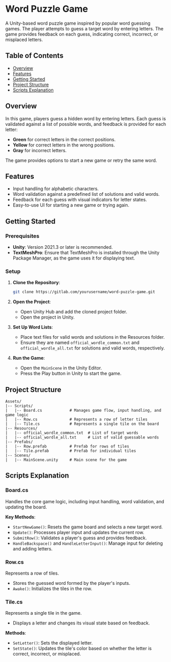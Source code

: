 # Word Puzzle Game

A Unity-based word puzzle game inspired by popular word guessing games. The player attempts to guess a target word by entering letters. The game provides feedback on each guess, indicating correct, incorrect, or misplaced letters.

## Table of Contents
- [Overview](#overview)
- [Features](#features)
- [Getting Started](#getting-started)
- [Project Structure](#project-structure)
- [Scripts Explanation](#scripts-explanation)

## Overview
In this game, players guess a hidden word by entering letters. Each guess is validated against a list of possible words, and feedback is provided for each letter:

- **Green** for correct letters in the correct positions.
- **Yellow** for correct letters in the wrong positions.
- **Gray** for incorrect letters.

The game provides options to start a new game or retry the same word.

## Features
- Input handling for alphabetic characters.
- Word validation against a predefined list of solutions and valid words.
- Feedback for each guess with visual indicators for letter states.
- Easy-to-use UI for starting a new game or trying again.

## Getting Started
### Prerequisites
- **Unity**: Version 2021.3 or later is recommended.
- **TextMeshPro**: Ensure that TextMeshPro is installed through the Unity Package Manager, as the game uses it for displaying text.

### Setup
1. **Clone the Repository**:

   ```bash
   git clone https://gitlab.com/yourusername/word-puzzle-game.git
   ```

2. **Open the Project**:
   - Open Unity Hub and add the cloned project folder.
   - Open the project in Unity.

3. **Set Up Word Lists**:
   - Place text files for valid words and solutions in the Resources folder.
   - Ensure they are named `official_wordle_common.txt` and `official_wordle_all.txt` for solutions and valid words, respectively.

4. **Run the Game**:
   - Open the `MainScene` in the Unity Editor.
   - Press the Play button in Unity to start the game.

## Project Structure
```
Assets/
|-- Scripts/
|   |-- Board.cs            # Manages game flow, input handling, and game logic
|   |-- Row.cs              # Represents a row of letter tiles
|   |-- Tile.cs             # Represents a single tile on the board
|-- Resources/
|   |-- official_wordle_common.txt  # List of target words
|   |-- official_wordle_all.txt     # List of valid guessable words
|-- Prefabs/
|   |-- Row.prefab          # Prefab for rows of tiles
|   |-- Tile.prefab         # Prefab for individual tiles
|-- Scenes/
|   |-- MainScene.unity     # Main scene for the game
```

## Scripts Explanation
### Board.cs
Handles the core game logic, including input handling, word validation, and updating the board.

**Key Methods**:
- `StartNewGame()`: Resets the game board and selects a new target word.
- `Update()`: Processes player input and updates the current row.
- `SubmitRow()`: Validates a player's guess and provides feedback.
- `HandleBackspace()` and `HandleLetterInput()`: Manage input for deleting and adding letters.

### Row.cs
Represents a row of tiles.

- Stores the guessed word formed by the player's inputs.
- `Awake()`: Initializes the tiles in the row.

### Tile.cs
Represents a single tile in the game.

- Displays a letter and changes its visual state based on feedback.

**Methods**:
- `SetLetter()`: Sets the displayed letter.
- `SetState()`: Updates the tile's color based on whether the letter is correct, incorrect, or misplaced.
